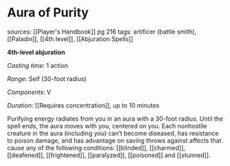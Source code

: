 # Aura of Purity
sources: [[Player's Handbook]] pg 216
tags: artificer (battle smith), [[Paladin]], [[4th level]], [[Abjuration Spells]]

**4th-level abjuration**

*Casting time*: 1 action

*Range*: Self (30-foot radius)

*Components*: V

*Duration*: [[Requires concentration]], up to 10 minutes

Purifying energy radiates from you in an aura with a 30-foot radius. Until the spell ends, the aura moves with you, centered on you. Each nonhostile creature in the aura (including you) can’t become diseased, has resistance to poison damage, and has advantage on saving throws against affects that cause any of the following conditions: [[blinded]], [[charmed]], [[deafened]], [[frightened]], [[paralyzed]], [[poisoned]] and [[stunned]].
